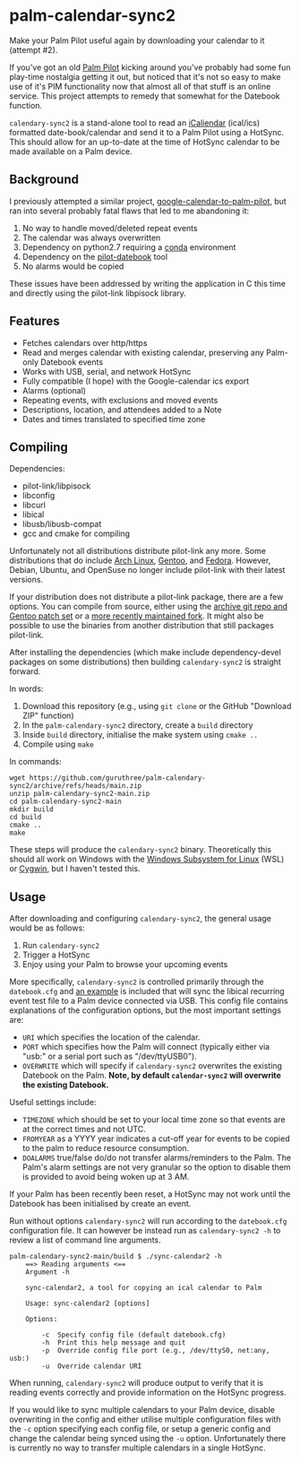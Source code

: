 # palm-calendar-sync2
Make your Palm Pilot useful again by downloading your calendar to it (attempt #2).

If you've got an old [Palm Pilot](https://en.wikipedia.org/wiki/PalmPilot) kicking around you've probably had some fun play-time nostalgia getting it out, but noticed that it's not so easy to make use of it's PIM functionality now that almost all of that stuff is an online service. This project attempts to remedy that somewhat for the Datebook function.

`calendary-sync2` is a stand-alone tool to read an [iCaliendar](https://en.wikipedia.org/wiki/ICalendar) (ical/ics)  formatted date-book/calendar and send it to a Palm Pilot using a HotSync. This should allow for an up-to-date at the time of HotSync calendar to be made available on a Palm device.

## Background

I previously attempted a similar project, [google-calendar-to-palm-pilot](https://github.com/guruthree/google-calendar-to-palm-pilot), but ran into several probably fatal flaws that led to me abandoning it:

1. No way to handle moved/deleted repeat events
2. The calendar was always overwritten
3. Dependency on python2.7 requiring a [conda](https://docs.conda.io/en/latest/) environment
4. Dependency on the [pilot-datebook](https://github.com/guruthree/pilot-datebook) tool
5. No alarms would be copied

These issues have been addressed by writing the application in C this time and directly using the pilot-link libpisock library.

## Features

* Fetches calendars over http/https
* Read and merges calendar with existing calendar, preserving any Palm-only Datebook events
* Works with USB, serial, and network HotSync
* Fully compatible (I hope) with the Google-calendar ics export
* Alarms (optional)
* Repeating events, with exclusions and moved events
* Descriptions, location, and attendees added to a Note
* Dates and times translated to specified time zone

## Compiling

Dependencies:

* pilot-link/libpisock
* libconfig
* libcurl
* libical
* libusb/libusb-compat
* gcc and cmake for compiling

Unfortunately not all distributions distribute pilot-link any more. Some distributions that do include [Arch Linux](https://aur.archlinux.org/packages/pilot-link), [Gentoo](https://packages.gentoo.org/packages/app-pda/pilot-link), and [Fedora](https://packages.fedoraproject.org/pkgs/pilot-link/pilot-link/). However, Debian, Ubuntu, and OpenSuse no longer include pilot-link with their latest versions.

If your distribution does not distribute a pilot-link package, there are a few options. You can compile from source, either using the [archive git repo and Gentoo patch set](https://github.com/jichu4n/pilot-link/issues/3) or a [more recently maintained fork](https://github.com/desrod/pilot-link). It might also be possible to use the binaries from another distribution that still packages pilot-link.

After installing the dependencies (which make include dependency-devel packages on some distributions) then building `calendary-sync2` is straight forward.

In words:

1. Download this repository (e.g., using `git clone` or the GitHub "Download ZIP" function)
1. In the `palm-calendary-sync2` directory, create a `build` directory
1. Inside `build` directory, initialise the make system using `cmake ..`
1. Compile using `make`

In commands:

```
wget https://github.com/guruthree/palm-calendary-sync2/archive/refs/heads/main.zip
unzip palm-calendary-sync2-main.zip
cd palm-calendary-sync2-main
mkdir build
cd build
cmake ..
make
```

These steps will produce the `calendary-sync2` binary. Theoretically this should all work on Windows with the [Windows Subsystem for Linux](https://learn.microsoft.com/en-us/windows/wsl/install) (WSL) or [Cygwin](https://www.cygwin.com/), but I haven't tested this.

## Usage

After downloading and configuring `calendary-sync2`, the general usage would be as follows:

1. Run `calendary-sync2`
2. Trigger a HotSync
3. Enjoy using your Palm to browse your upcoming events

More specifically, `calendary-sync2` is controlled primarily through the `datebook.cfg` and [an example](https://github.com/guruthree/palm-calendary-sync2/blob/main/datebook.cfg) is included that will sync the libical recurring event test file to a Palm device connected via USB. This config file contains explanations of the configuration options, but the most important settings are:

* `URI` which specifies the location of the calendar.
* `PORT` which specifies how the Palm will connect (typically either via "usb:" or a serial port such as "/dev/ttyUSB0").
* `OVERWRITE` which will specify if `calendary-sync2` overwrites the existing Datebook on the Palm. **Note, by default `calendar-sync2` will overwrite the existing Datebook.**

Useful settings include:

* `TIMEZONE` which should be set to your local time zone so that events are at the correct times and not UTC.
* `FROMYEAR` as a YYYY year indicates a cut-off year for events to be copied to the palm to reduce resource consumption.
* `DOALARMS` true/false do/do not transfer alarms/reminders to the Palm. The Palm's alarm settings are not very granular so the option to disable them is provided to avoid being woken up at 3 AM.

If your Palm has been recently been reset, a HotSync may not work until the Datebook has been initialised by create an event.

Run without options `calendary-sync2` will run according to the `datebook.cfg` configuration file. It can however be instead run as `calendary-sync2 -h` to review a list of command line arguments.

```
palm-calendary-sync2-main/build $ ./sync-calendar2 -h
    ==> Reading arguments <==
    Argument -h

    sync-calendar2, a tool for copying an ical calendar to Palm

    Usage: sync-calendar2 [options]

    Options:

        -c  Specify config file (default datebook.cfg)
        -h  Print this help message and quit
        -p  Override config file port (e.g., /dev/ttyS0, net:any, usb:)
        -u  Override calendar URI
```

When running, `calendary-sync2` will produce output to verify that it is reading events correctly and provide information on the HotSync progress.

If you would like to sync multiple calendars to your Palm device, disable overwriting in the config and either utilise multiple configuration files with the `-c` option specifying each config file, or setup a generic config and change the calendar being synced using the `-u` option. Unfortunately there is currently no way to transfer multiple calendars in a single HotSync.
